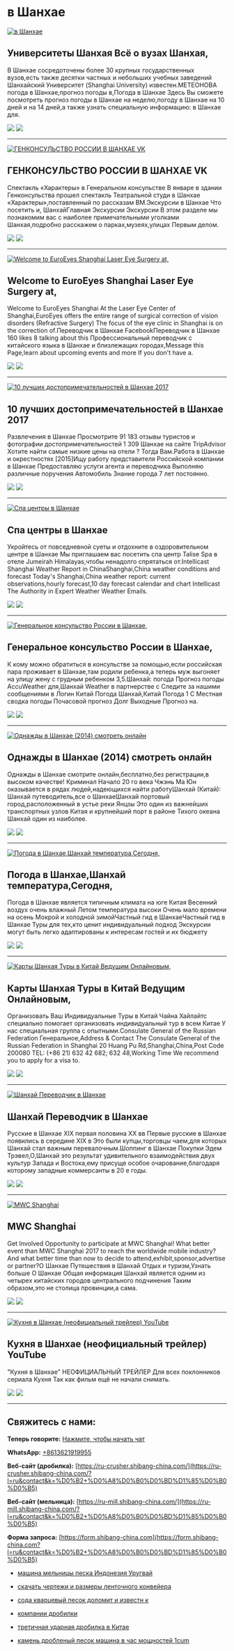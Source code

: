 # в Шанхае

<a href="https://swt.shibang-china.com/?l=ru&img&k=%D0%B2+%D0%A8%D0%B0%D0%BD%D1%85%D0%B0%D0%B5" target="_blank">![в Шанхае](http://static.shibang-china.com/all-800x300/573.jpg)</a>

## Университеты Шанхая Всё о вузах Шанхая,
В Шанхае сосредоточены более 30 крупных государственных вузов,есть также десятки частных и небольших учебных заведений Шанхайский Университет (Shanghai University) известен.МЕТЕОНОВА погода в Шанхае,прогноз погоды в,Погода в Шанхае Здесь Вы сможете посмотреть прогноз погоды в Шанхае на неделю,погоду в Шанхае на 10 дней и на 14 дней,а также узнать специальную информацию: в Шанхае для.


<a href="https://whatsapp.shibangsoft.com/WhatsApp.php" target="_blank" title="WhatsApp">![](http://static.shibang-china.com/icon/whatsapp.png)</a> <a href="https://swt.shibang-china.com/?l=ru&icon&k=%D0%B2+%D0%A8%D0%B0%D0%BD%D1%85%D0%B0%D0%B5" target="_blank">![](http://static.shibang-china.com/icon/chat-ru.png)</a>

---

<a href="https://swt.shibang-china.com/?l=ru&img&k=%D0%B2+%D0%A8%D0%B0%D0%BD%D1%85%D0%B0%D0%B5" target="_blank">![ГЕНКОНСУЛЬСТВО РОССИИ В ШАНХАЕ VK](http://static.shibang-china.com/all-800x300/1010.jpg)</a>

## ГЕНКОНСУЛЬСТВО РОССИИ В ШАНХАЕ VK
Спектакль «Характеры» в Генеральном консульстве В январе в здании Генконсульства прошел спектакль Театральной студи в Шанхае «Характеры»,поставленный по рассказам ВМ.Экскурсии в Шанхае Что посетить и, ШанхайГлавная Экскурсии Экскурсии В этом разделе мы познакомим вас с наиболее примечательными уголками Шанхая,подробно расскажем о парках,музеях,улицах Первым делом.


<a href="https://whatsapp.shibangsoft.com/WhatsApp.php" target="_blank" title="WhatsApp">![](http://static.shibang-china.com/icon/whatsapp.png)</a> <a href="https://swt.shibang-china.com/?l=ru&icon&k=%D0%B2+%D0%A8%D0%B0%D0%BD%D1%85%D0%B0%D0%B5" target="_blank">![](http://static.shibang-china.com/icon/chat-ru.png)</a>

---

<a href="https://swt.shibang-china.com/?l=ru&img&k=%D0%B2+%D0%A8%D0%B0%D0%BD%D1%85%D0%B0%D0%B5" target="_blank">![Welcome to EuroEyes Shanghai Laser Eye Surgery at,](http://static.shibang-china.com/all-800x300/1240.jpg)</a>

## Welcome to EuroEyes Shanghai Laser Eye Surgery at,
Welcome to EuroEyes Shanghai At the Laser Eye Center of Shanghai,EuroEyes offers the entire range of surgical correction of vision disorders (Refractive Surgery) The focus of the eye clinic in Shanghai is on the correction of.Переводчик в Шанхае FacebookПереводчик в Шанхае 160 likes 8 talking about this Профессиональный переводчик с китайского языка в Шанхае и близлежащих городах,Message this Page,learn about upcoming events and more If you don't have a.


<a href="https://whatsapp.shibangsoft.com/WhatsApp.php" target="_blank" title="WhatsApp">![](http://static.shibang-china.com/icon/whatsapp.png)</a> <a href="https://swt.shibang-china.com/?l=ru&icon&k=%D0%B2+%D0%A8%D0%B0%D0%BD%D1%85%D0%B0%D0%B5" target="_blank">![](http://static.shibang-china.com/icon/chat-ru.png)</a>

---

<a href="https://swt.shibang-china.com/?l=ru&img&k=%D0%B2+%D0%A8%D0%B0%D0%BD%D1%85%D0%B0%D0%B5" target="_blank">![10 лучших достопримечательностей в Шанхае 2017](http://static.shibang-china.com/all-800x300/1088.jpg)</a>

## 10 лучших достопримечательностей в Шанхае 2017
Развлечения в Шанхае Просмотрите 91 183 отзывы туристов и фотографии достопримечательностей 1 309 Шанхае на сайте TripAdvisor Хотите найти самые низкие цены на отели ? Тогда Вам.Работа в Шанхае и окрестностях [2015]Ищу работу представителя Российской компании в Шанхае Предоставляю услуги агента и переводчика Выполняю различные поручения Автомобиль Знание города 7 лет постоянно.


<a href="https://whatsapp.shibangsoft.com/WhatsApp.php" target="_blank" title="WhatsApp">![](http://static.shibang-china.com/icon/whatsapp.png)</a> <a href="https://swt.shibang-china.com/?l=ru&icon&k=%D0%B2+%D0%A8%D0%B0%D0%BD%D1%85%D0%B0%D0%B5" target="_blank">![](http://static.shibang-china.com/icon/chat-ru.png)</a>

---

<a href="https://swt.shibang-china.com/?l=ru&img&k=%D0%B2+%D0%A8%D0%B0%D0%BD%D1%85%D0%B0%D0%B5" target="_blank">![Спа центры в Шанхае](http://static.shibang-china.com/all-800x300/747.jpg)</a>

## Спа центры в Шанхае
Укройтесь от повседневной суеты и отдохните в оздоровительном центре в Шанхае Мы приглашаем вас посетить спа центр Talise Spa в отеле Jumeirah Himalayas,чтобы ненадолго спрятаться от.Intellicast Shanghai Weather Report in ChinaShanghai,China weather conditions and forecast Today's Shanghai,China weather report: current observations,hourly forecast,10 day forecast calendar and chart Intellicast The Authority in Expert Weather Weather Emails.


<a href="https://whatsapp.shibangsoft.com/WhatsApp.php" target="_blank" title="WhatsApp">![](http://static.shibang-china.com/icon/whatsapp.png)</a> <a href="https://swt.shibang-china.com/?l=ru&icon&k=%D0%B2+%D0%A8%D0%B0%D0%BD%D1%85%D0%B0%D0%B5" target="_blank">![](http://static.shibang-china.com/icon/chat-ru.png)</a>

---

<a href="https://swt.shibang-china.com/?l=ru&img&k=%D0%B2+%D0%A8%D0%B0%D0%BD%D1%85%D0%B0%D0%B5" target="_blank">![Генеральное консульство России в Шанхае,](http://static.shibang-china.com/all-800x300/1058.jpg)</a>

## Генеральное консульство России в Шанхае,
К кому можно обратиться в консульстве за помощью,если российская пара проживает в Шанхае,там родили ребенка,а теперь муж выгоняет на улицу жену с грудным ребенком 3,5.Шанхай: погода Прогноз погоды AccuWeather для,Шанхай Weather в партнерстве с Следите за нашими сообщениями в Логин Китай Погода Шанхай,Китай Погода 1 C Местная сводка погоды Почасовой прогноз Долг Выходные Прогноз на.


<a href="https://whatsapp.shibangsoft.com/WhatsApp.php" target="_blank" title="WhatsApp">![](http://static.shibang-china.com/icon/whatsapp.png)</a> <a href="https://swt.shibang-china.com/?l=ru&icon&k=%D0%B2+%D0%A8%D0%B0%D0%BD%D1%85%D0%B0%D0%B5" target="_blank">![](http://static.shibang-china.com/icon/chat-ru.png)</a>

---

<a href="https://swt.shibang-china.com/?l=ru&img&k=%D0%B2+%D0%A8%D0%B0%D0%BD%D1%85%D0%B0%D0%B5" target="_blank">![Однажды в Шанхае (2014) смотреть онлайн](http://static.shibang-china.com/all-800x300/112.jpg)</a>

## Однажды в Шанхае (2014) смотреть онлайн
Однажды в Шанхае смотрите онлайн,бесплатно,без регистрации,в высоком качестве! Криминал Начало 20 го века Чжэнь Ма Юн оказывается в рядах людей,надеющихся найти работуШанхай (Китай): Шанхай путеводитель,все о ШанхаеШанхай портовый город,расположенный в устье реки Янцзы Это один из важнейших транспортных узлов Китая и крупнейший порт в районе Тихого океана Шанхай один из наиболее.


<a href="https://whatsapp.shibangsoft.com/WhatsApp.php" target="_blank" title="WhatsApp">![](http://static.shibang-china.com/icon/whatsapp.png)</a> <a href="https://swt.shibang-china.com/?l=ru&icon&k=%D0%B2+%D0%A8%D0%B0%D0%BD%D1%85%D0%B0%D0%B5" target="_blank">![](http://static.shibang-china.com/icon/chat-ru.png)</a>

---

<a href="https://swt.shibang-china.com/?l=ru&img&k=%D0%B2+%D0%A8%D0%B0%D0%BD%D1%85%D0%B0%D0%B5" target="_blank">![Погода в Шанхае,Шанхай температура,Сегодня,](http://static.shibang-china.com/all-800x300/260.jpg)</a>

## Погода в Шанхае,Шанхай температура,Сегодня,
Погода в Шанхае является типичным климата на юге Китая Весенний воздух очень влажный Летом температура высоки Очень мало времени на осень Мокрой и холодной зимойЧастный гид в ШанхаеЧастный гид в Шанхае Туры для тех,кто ценит индивидуальный подход Экскурсии могут быть легко адаптированы к интересам гостей и их бюджету


<a href="https://whatsapp.shibangsoft.com/WhatsApp.php" target="_blank" title="WhatsApp">![](http://static.shibang-china.com/icon/whatsapp.png)</a> <a href="https://swt.shibang-china.com/?l=ru&icon&k=%D0%B2+%D0%A8%D0%B0%D0%BD%D1%85%D0%B0%D0%B5" target="_blank">![](http://static.shibang-china.com/icon/chat-ru.png)</a>

---

<a href="https://swt.shibang-china.com/?l=ru&img&k=%D0%B2+%D0%A8%D0%B0%D0%BD%D1%85%D0%B0%D0%B5" target="_blank">![Карты Шанхая Туры в Китай Ведущим Онлайновым,](http://static.shibang-china.com/all-800x300/136.jpg)</a>

## Карты Шанхая Туры в Китай Ведущим Онлайновым,
Организовать Ваш Индивидуальные Туры в Китай Чайна Хайлайтс специально помогает организовать индивидуальный тур в всем Китае У нас специальная группа с опытными.Consulate General of the Russian Federation Генеральное,Address & Contact The Consulate General of the Russian Federation in Shanghai 20 Huang Pu Rd,Shanghai,China,Post Code 200080 TEL: (+86 21) 632 42 682; 632 48,Working Time We recommend you to apply for a visa to.


<a href="https://whatsapp.shibangsoft.com/WhatsApp.php" target="_blank" title="WhatsApp">![](http://static.shibang-china.com/icon/whatsapp.png)</a> <a href="https://swt.shibang-china.com/?l=ru&icon&k=%D0%B2+%D0%A8%D0%B0%D0%BD%D1%85%D0%B0%D0%B5" target="_blank">![](http://static.shibang-china.com/icon/chat-ru.png)</a>

---

<a href="https://swt.shibang-china.com/?l=ru&img&k=%D0%B2+%D0%A8%D0%B0%D0%BD%D1%85%D0%B0%D0%B5" target="_blank">![Шанхай Переводчик в Шанхае](http://static.shibang-china.com/all-800x300/835.jpg)</a>

## Шанхай Переводчик в Шанхае
Русские в Шанхае XIX первая половина XX вв Первые русские в Шанхае появились в середине XIX в Это были купцы,торговцы чаем,для которых Шанхай стал важным перевалочным.Шоппинг в Шанхае Покупки Эдем Трэвел,О,Шанхай это результат удивительного взаимодействия двух культур Запада и Востока,ему присуще особое очарование,благодаря которому западные коммерсанты в 20 е годы.


<a href="https://whatsapp.shibangsoft.com/WhatsApp.php" target="_blank" title="WhatsApp">![](http://static.shibang-china.com/icon/whatsapp.png)</a> <a href="https://swt.shibang-china.com/?l=ru&icon&k=%D0%B2+%D0%A8%D0%B0%D0%BD%D1%85%D0%B0%D0%B5" target="_blank">![](http://static.shibang-china.com/icon/chat-ru.png)</a>

---

<a href="https://swt.shibang-china.com/?l=ru&img&k=%D0%B2+%D0%A8%D0%B0%D0%BD%D1%85%D0%B0%D0%B5" target="_blank">![MWC Shanghai](http://static.shibang-china.com/all-800x300/729.jpg)</a>

## MWC Shanghai
Get Involved Opportunity to participate at MWC Shanghai! What better event than MWC Shanghai 2017 to reach the worldwide mobile industry? And what better time than now to decide to attend,exhibit,sponsor,advertise or partner?О Шанхае Путешествия в Шанхай Отдых и туризм,Узнать больше О Шанхае Общая информация Шанхай является одним из четырех китайских городов центрального подчинения Таким образом,это не столица провинции,а сама.


<a href="https://whatsapp.shibangsoft.com/WhatsApp.php" target="_blank" title="WhatsApp">![](http://static.shibang-china.com/icon/whatsapp.png)</a> <a href="https://swt.shibang-china.com/?l=ru&icon&k=%D0%B2+%D0%A8%D0%B0%D0%BD%D1%85%D0%B0%D0%B5" target="_blank">![](http://static.shibang-china.com/icon/chat-ru.png)</a>

---

<a href="https://swt.shibang-china.com/?l=ru&img&k=%D0%B2+%D0%A8%D0%B0%D0%BD%D1%85%D0%B0%D0%B5" target="_blank">![Кухня в Шанхае (неофициальный трейлер) YouTube](http://static.shibang-china.com/all-800x300/1357.jpg)</a>

## Кухня в Шанхае (неофициальный трейлер) YouTube
"Кухня в Шанхае" НЕОФИЦИАЛЬНЫЙ ТРЕЙЛЕР Для всех поклонников сериала Кухня Так как фильм ещё не начали снимать.

<a href="https://whatsapp.shibangsoft.com/WhatsApp.php" target="_blank" title="WhatsApp">![](http://static.shibang-china.com/icon/whatsapp.png)</a> <a href="https://swt.shibang-china.com/?l=ru&icon&k=%D0%B2+%D0%A8%D0%B0%D0%BD%D1%85%D0%B0%D0%B5" target="_blank">![](http://static.shibang-china.com/icon/chat-ru.png)</a>

---
## Свяжитесь с нами:

**Теперь говорите:** [Нажмите, чтобы начать чат](https://swt.shibang-china.com?l=ru&contact&k=%D0%B2+%D0%A8%D0%B0%D0%BD%D1%85%D0%B0%D0%B5)

**WhatsApp:**  [+8613621919955](https://whatsapp.shibangsoft.com/WhatsApp.php)

**Веб-сайт (дробилка):** [https://ru-crusher.shibang-china.com/](https://ru-crusher.shibang-china.com/?l=ru&contact&k=%D0%B2+%D0%A8%D0%B0%D0%BD%D1%85%D0%B0%D0%B5)

**Веб-сайт (мельница):** [https://ru-mill.shibang-china.com/](https://ru-mill.shibang-china.com/?l=ru&contact&k=%D0%B2+%D0%A8%D0%B0%D0%BD%D1%85%D0%B0%D0%B5)

**Форма запроса:** [https://form.shibang-china.com](https://form.shibang-china.com?l=ru&contact&k=%D0%B2+%D0%A8%D0%B0%D0%BD%D1%85%D0%B0%D0%B5)

* [машина мельницы песка Индонезия Уругвай](../120/%D0%BC%D0%B0%D1%88%D0%B8%D0%BD%D0%B0%20%D0%BC%D0%B5%D0%BB%D1%8C%D0%BD%D0%B8%D1%86%D1%8B%20%D0%BF%D0%B5%D1%81%D0%BA%D0%B0%20%D0%98%D0%BD%D0%B4%D0%BE%D0%BD%D0%B5%D0%B7%D0%B8%D1%8F%20%D0%A3%D1%80%D1%83%D0%B3%D0%B2%D0%B0%D0%B9.md)

* [скачать чертежи и размеры ленточного конвейера](../111/%D1%81%D0%BA%D0%B0%D1%87%D0%B0%D1%82%D1%8C%20%D1%87%D0%B5%D1%80%D1%82%D0%B5%D0%B6%D0%B8%20%D0%B8%20%D1%80%D0%B0%D0%B7%D0%BC%D0%B5%D1%80%D1%8B%20%D0%BB%D0%B5%D0%BD%D1%82%D0%BE%D1%87%D0%BD%D0%BE%D0%B3%D0%BE%20%D0%BA%D0%BE%D0%BD%D0%B2%D0%B5%D0%B9%D0%B5%D1%80%D0%B0.md)

* [сода кварцевый песок доломит и известн к](../109/%D1%81%D0%BE%D0%B4%D0%B0%20%D0%BA%D0%B2%D0%B0%D1%80%D1%86%D0%B5%D0%B2%D1%8B%D0%B9%20%D0%BF%D0%B5%D1%81%D0%BE%D0%BA%20%D0%B4%D0%BE%D0%BB%D0%BE%D0%BC%D0%B8%D1%82%20%D0%B8%20%D0%B8%D0%B7%D0%B2%D0%B5%D1%81%D1%82%D0%BD%20%D0%BA.md)

* [компании дробилки](../119/%D0%BA%D0%BE%D0%BC%D0%BF%D0%B0%D0%BD%D0%B8%D0%B8%20%D0%B4%D1%80%D0%BE%D0%B1%D0%B8%D0%BB%D0%BA%D0%B8.md)

* [третичная ударная дробилка в Китае](../116/%D1%82%D1%80%D0%B5%D1%82%D0%B8%D1%87%D0%BD%D0%B0%D1%8F%20%D1%83%D0%B4%D0%B0%D1%80%D0%BD%D0%B0%D1%8F%20%D0%B4%D1%80%D0%BE%D0%B1%D0%B8%D0%BB%D0%BA%D0%B0%20%D0%B2%20%D0%9A%D0%B8%D1%82%D0%B0%D0%B5.md)

* [камень дробленый песок машина в час мощностей 1cum](../111/%D0%BA%D0%B0%D0%BC%D0%B5%D0%BD%D1%8C%20%D0%B4%D1%80%D0%BE%D0%B1%D0%BB%D0%B5%D0%BD%D1%8B%D0%B9%20%D0%BF%D0%B5%D1%81%D0%BE%D0%BA%20%D0%BC%D0%B0%D1%88%D0%B8%D0%BD%D0%B0%20%D0%B2%20%D1%87%D0%B0%D1%81%20%D0%BC%D0%BE%D1%89%D0%BD%D0%BE%D1%81%D1%82%D0%B5%D0%B9%201cum.md)